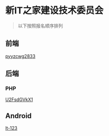 # 新IT之家建设技术委员会
> 以下按照报名顺序排列

## 前端
 [pyyzcwg2833](https://github.com/pyyzcwg2833)

## 后端
### PHP
 [U2FsdGVkX1](https://github.com/U2FsdGVkX1)

## Android
 [lt-123](https://github.com/lt-123)
